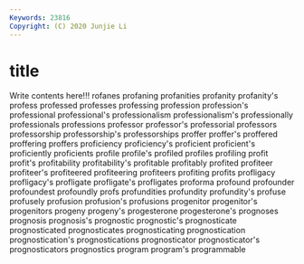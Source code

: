 ```yaml
---
Keywords: 23816
Copyright: (C) 2020 Junjie Li
---
```


# title

Write contents here!!!
rofanes 
profaning 
profanities 
profanity 
profanity's 
profess 
professed 
professes 
professing
profession 
profession's 
professional 
professional's 
professionalism 
professionalism's 
professionally 
professionals 
professions 
professor
professor's 
professorial 
professors 
professorship 
professorship's 
professorships 
proffer 
proffer's 
proffered 
proffering
proffers 
proficiency 
proficiency's 
proficient 
proficient's 
proficiently 
proficients 
profile 
profile's 
profiled
profiles 
profiling 
profit 
profit's 
profitability 
profitability's 
profitable 
profitably 
profited 
profiteer
profiteer's 
profiteered 
profiteering 
profiteers 
profiting 
profits 
profligacy 
profligacy's 
profligate 
profligate's
profligates 
proforma 
profound 
profounder 
profoundest 
profoundly 
profs 
profundities 
profundity 
profundity's
profuse 
profusely 
profusion 
profusion's 
profusions 
progenitor 
progenitor's 
progenitors 
progeny 
progeny's
progesterone 
progesterone's 
prognoses 
prognosis 
prognosis's 
prognostic 
prognostic's 
prognosticate 
prognosticated 
prognosticates
prognosticating 
prognostication 
prognostication's 
prognostications 
prognosticator 
prognosticator's 
prognosticators 
prognostics 
program 
program's
programmable 
